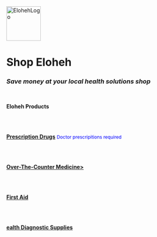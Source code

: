<html>
<head> 
  
</head>

<body>
  <img width="90" height="90" alt="ElohehLogo" src="https://github.com/user-attachments/assets/d0090502-7a15-4a55-91d6-1db5928cacf3" />
  <b><h1>Shop Eloheh</h1></b>
<i><h3>Save money at your local health solutions shop</h3></i>
<br>

<b><span style="font-size=32px"> Eloheh Products</span></b>

<br><br>

<b><u><span style="font-size=24px">Prescription Drugs</span></u></b>
<span style="color:blue; font-size:12px"> Doctor prescripitions required</span>

<br><br>
  
<b><u><span style="font-size=24px">Over-The-Counter Medicine</span>></u></b>


<br><br>

<b><u><span style="font-size=24px">First Aid</span></u></b>


<br><br>


<b><u><span style="font-size=24px">ealth Diagnostic Supplies</span></u></b>

